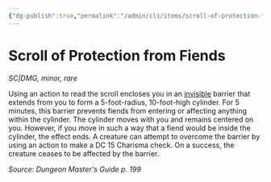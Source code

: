 ```yaml
---
{"dg-publish":true,"permalink":"/admin/cli/items/scroll-of-protection-from-fiends/","tags":["compendium/src/5e/dmg","item/gear/sc-dmg","item/rarity/rare","item/tier/minor"],"updated":"2025-01-11T15:32:20.145+00:00"}
---
```


# Scroll of Protection from Fiends
*SC|DMG, minor, rare*  


Using an action to read the scroll encloses you in an [invisible](/3-Mechanics/CLI/rules/conditions.md#invisible) barrier that extends from you to form a 5-foot-radius, 10-foot-high cylinder. For 5 minutes, this barrier prevents fiends from entering or affecting anything within the cylinder. The cylinder moves with you and remains centered on you. However, if you move in such a way that a fiend would be inside the cylinder, the effect ends. A creature can attempt to overcome the barrier by using an action to make a DC 15 Charisma check. On a success, the creature ceases to be affected by the barrier.

*Source: Dungeon Master's Guide p. 199*
